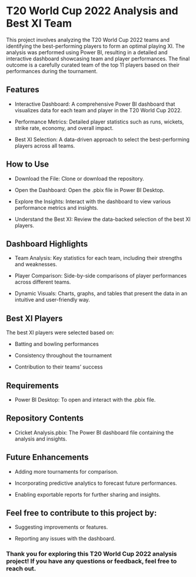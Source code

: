 # T20 World Cup 2022 Analysis and Best XI Team

This project involves analyzing the T20 World Cup 2022 teams and identifying the best-performing players to form an optimal playing XI. The analysis was performed using Power BI, resulting in a detailed and interactive dashboard showcasing team and player performances. The final outcome is a carefully curated team of the top 11 players based on their performances during the tournament.

## Features

- Interactive Dashboard: A comprehensive Power BI dashboard that visualizes data for each team and player in the T20 World Cup 2022.

- Performance Metrics: Detailed player statistics such as runs, wickets, strike rate, economy, and overall impact.

- Best XI Selection: A data-driven approach to select the best-performing players across all teams.

## How to Use

- Download the File: Clone or download the repository.

- Open the Dashboard: Open the .pbix file in Power BI Desktop.

- Explore the Insights: Interact with the dashboard to view various performance metrics and insights.

- Understand the Best XI: Review the data-backed selection of the best XI players.

## Dashboard Highlights

- Team Analysis: Key statistics for each team, including their strengths and weaknesses.

- Player Comparison: Side-by-side comparisons of player performances across different teams.

- Dynamic Visuals: Charts, graphs, and tables that present the data in an intuitive and user-friendly way.

## Best XI Players

The best XI players were selected based on:

- Batting and bowling performances

- Consistency throughout the tournament

- Contribution to their teams’ success


## Requirements

- Power BI Desktop: To open and interact with the .pbix file.

## Repository Contents

- Cricket Analysis.pbix: The Power BI dashboard file containing the analysis and insights.

## Future Enhancements

- Adding more tournaments for comparison.

- Incorporating predictive analytics to forecast future performances.

- Enabling exportable reports for further sharing and insights.


## Feel free to contribute to this project by:

- Suggesting improvements or features.

- Reporting any issues with the dashboard.
### Thank you for exploring this T20 World Cup 2022 analysis project! If you have any questions or feedback, feel free to reach out.
